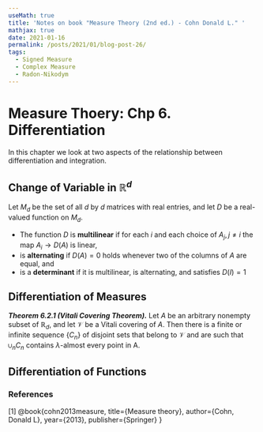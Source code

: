 ```yaml
---
useMath: true
title: 'Notes on book "Measure Theory (2nd ed.) - Cohn Donald L." '
mathjax: true
date: 2021-01-16
permalink: /posts/2021/01/blog-post-26/
tags:
  - Signed Measure
  - Complex Measure
  - Radon-Nikodym
---
```


# Measure Thoery: Chp 6. Differentiation

In this chapter we look at two aspects of the relationship between differentiation and integration. 

<!-- more -->

## Change of Variable in $\mathbb{R}^d$

Let $M_d$ be the set of all $d$ by $d$ matrices with real entries, and let $D$ be a real-valued function on $M_d$. 
  - The function $D$ is **multilinear** if for each $i$ and each choice of $A_j, j\neq i$ the map $A_i \rightarrow D(A)$ is linear,
  - is **alternating** if $D(A) = 0$ holds whenever two of the columns of $A$ are equal, and
  - is a **determinant** if it is multilinear, is alternating, and satisfies $D(I) = 1$ 



## Differentiation of Measures 

***Theorem 6.2.1 (Vitali Covering Theorem).*** Let $A$ be an arbitrary nonempty subset of $\mathbb{R}_d$, and let $\mathscr{V}$ be a Vitali covering of $A$. Then there is a finite or infinite sequence $\{C_n\}$ of disjoint sets that belong to $\mathscr{V}$ and are such that $\cup_n C_n$ contains $\lambda$-almost every point in A.

## Differentiation of Functions 




### References
<a id="1">[1]</a> 
@book{cohn2013measure,
  title={Measure theory},
  author={Cohn, Donald L},
  year={2013},
  publisher={Springer}
}
